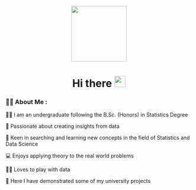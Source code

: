 <!--
**menashabs/menashabs** is a ✨ _special_ ✨ repository because its `README.md` (this file) appears on your GitHub profile.

Here are some ideas to get you started:

### Hi there 👋

- 🔭 I’m currently working on ...
- 🌱 I’m currently learning ...
- 👯 I’m looking to collaborate on ...
- 🤔 I’m looking for help with ...
- 💬 Ask me about ...
- 📫 How to reach me: ...
- 😄 Pronouns: ...
- ⚡ Fun fact: ...
-->



<div id="header" align="center">
  <img src="https://media.giphy.com/media/mgLnIcUJczka341SZV/giphy.gif", width="150"/>
</div>

<h1 align="center">
  Hi there
  <img src="https://media.giphy.com/media/hvRJCLFzcasrR4ia7z/giphy.gif" width="30px"/>
</h1>

### :woman_technologist: About Me :

:woman_student: I am an undergraduate following the B.Sc. (Honors) in Statistics Degree

:star_struck: Passionate about creating insights from data

:book: Keen in searching and learning new concepts in the field of Statistics and Data Science

:computer: Enjoys applying theory to the real world problems

:woman_juggling: Loves to play with data

:open_file_folder: Here I have demonstrated some of my university projects


